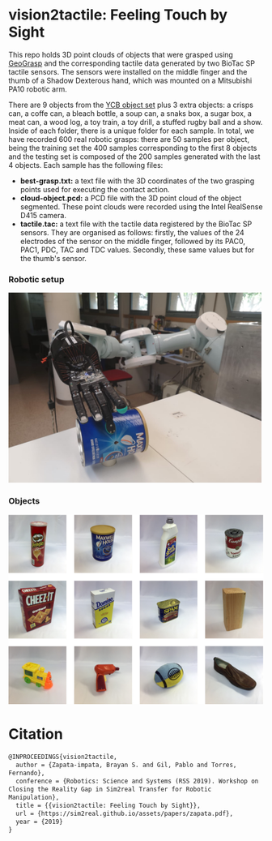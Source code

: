 # vision2tactile: Feeling Touch by Sight

This repo holds 3D point clouds of objects that were grasped using [GeoGrasp](https://github.com/yayaneath/GeoGrasp) and the corresponding tactile data generated by two BioTac SP tactile sensors. The sensors were installed on the middle finger and the thumb of a Shadow Dexterous hand, which was mounted on a Mitsubishi PA10 robotic arm.

There are 9 objects from the [YCB object set](http://www.ycbbenchmarks.com/) plus 3 extra objects: a crisps can, a coffe can, a bleach bottle, a soup can, a snaks box, a sugar box, a meat can, a wood log, a toy train, a toy drill, a stuffed rugby ball and a show. Inside of each folder, there is a unique folder for each sample. In total, we have recorded 600 real robotic grasps: there are 50 samples per object, being the training set the 400 samples corresponding to the first 8 objects and the testing set is composed of the 200 samples generated with the last 4 objects. Each sample has the following files:

- **best-grasp.txt:** a text file with the 3D coordinates of the two grasping points used for executing the contact action.
- **cloud-object.pcd:** a PCD file with the 3D point cloud of the object segmented. These point clouds were recorded using the Intel RealSense D415 camera.
- **tactile.tac:** a text file with the tactile data registered by the BioTac SP sensors. They are organised as follows: firstly, the values of the 24 electrodes of the sensor on the middle finger, followed by its PAC0, PAC1, PDC, TAC and TDC values. Secondly, these same values but for the thumb's sensor.

### Robotic setup

<img src="grasping.jpeg" width="500">

### Objects

<img src="objects.pdf">

# Citation
```
@INPROCEEDINGS{vision2tactile,
  author = {Zapata-impata, Brayan S. and Gil, Pablo and Torres, Fernando},
  conference = {Robotics: Science and Systems (RSS 2019). Workshop on Closing the Reality Gap in Sim2real Transfer for Robotic Manipulation},
  title = {{vision2tactile: Feeling Touch by Sight}},
  url = {https://sim2real.github.io/assets/papers/zapata.pdf},
  year = {2019}
}
